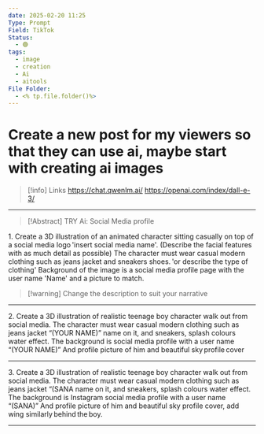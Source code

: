 ```yaml
---
date: 2025-02-20 11:25
Type: Prompt
Field: TikTok
Status:
  - 🟢
tags:
  - image
  - creation
  - Ai
  - aitools
File Folder:
  - <% tp.file.folder()%>
---
```




# Create a new post for my viewers so that they can use ai, maybe start with creating ai images

>[!info] Links
>https://chat.qwenlm.ai/
>https://openai.com/index/dall-e-3/

---

>[!Abstract] TRY Ai: Social Media profile 
>

1. Create a 3D illustration of an animated character sitting casually on top of a social media logo 'insert social media name'. (Describe the facial features with as much detail as possible) The character must wear casual modern clothing such as jeans jacket and sneakers shoes. 'or describe the type of clothing' Background of the image is a social media profile page with the user name 'Name' and a picture to match. 

>[!warning] Change the description
>to suit your narrative
>

---

2. Create a 3D illustration of realistic teenage boy character walk out from social media. The character must wear casual modern clothing such as jeans jacket “(YOUR NAME)” name on it, and sneakers, splash colours water effect. The background is social media profile with a user name “(YOUR NAME)” And profile picture of him and beautiful sky profile cover 

---

3. Create a 3D illustration of realistic teenage boy character walk out from social media. The character must wear casual modern clothing such as jeans jacket “(SANA name on it, and sneakers, splash colours water effect. The background is Instagram social media profile with a user name “(SANA)” And profile picture of him and beautiful sky profile cover, add wing similarly behind the boy.



---

